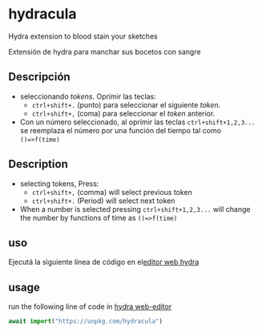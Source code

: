 # hydracula
Hydra extension to blood stain your sketches

Extensión de hydra para manchar sus bocetos con sangre

## Descripción

- seleccionando *tokens*. Oprimir las teclas:
  - `ctrl+shift+.` (punto) para seleccionar el siguiente *token*.
  - `ctrl+shift+,` (coma) para seleccionar el  *token* anterior.
- Con un número seleccionado, al oprimir las teclas `ctrl+shift+1,2,3...` se reemplaza el número por una función del tiempo tal como  `()=>f(time)`
        
     
## Description

- selecting tokens, Press:
  - `ctrl+shift+,` (comma) will select previous token
  - `ctrl+shift+.` (Period) will select next token
- When a number is selected pressing `ctrl+shift+1,2,3...` will change the number by functions of time as `()=>f(time)`

## uso
Ejecutá la siguiente línea de código en el[editor web hydra](https://hydra.ojack.xyz/)
## usage
run the following line of code in [hydra web-editor](https://hydra.ojack.xyz/)

```js
await import("https://unpkg.com/hydracula")
```
        
